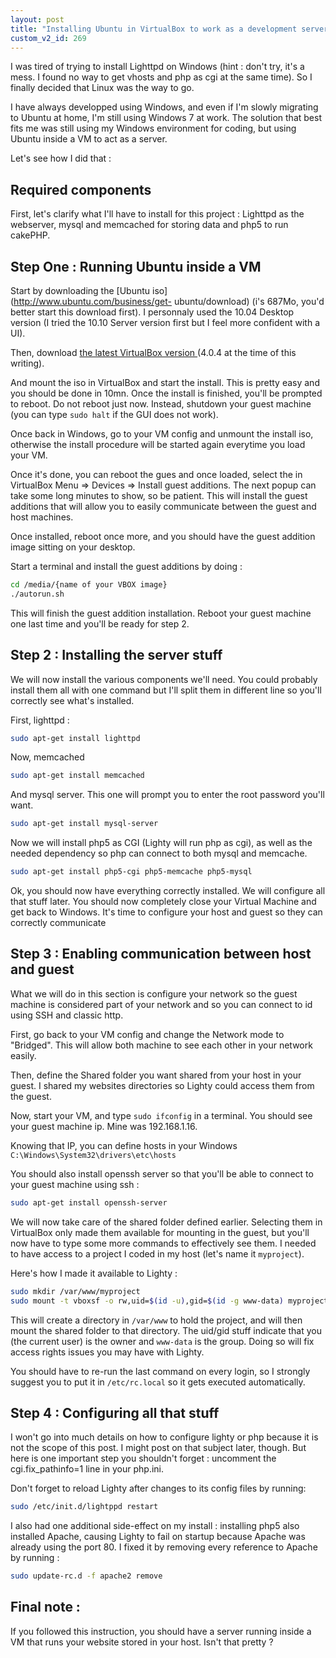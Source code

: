 ```yaml
---
layout: post
title: "Installing Ubuntu in VirtualBox to work as a development server"
custom_v2_id: 269
---
```


I was tired of trying to install Lighttpd on Windows (hint : don't try, it's a
mess. I found no way to get vhosts and php as cgi at the same time). So I
finally decided that Linux was the way to go.

I have always developped using Windows, and even if I'm slowly migrating to
Ubuntu at home, I'm still using Windows 7 at work. The solution that best fits
me was still using my Windows environment for coding, but using Ubuntu inside
a VM to act as a server.

Let's see how I did that :

## Required components

First, let's clarify what I'll have to install for this project : Lighttpd as
the webserver, mysql and memcached for storing data and php5 to run cakePHP.

## Step One : Running Ubuntu inside a VM

Start by downloading the [Ubuntu iso](http://www.ubuntu.com/business/get-
ubuntu/download) (i's 687Mo, you'd better start this download first). I
personnaly used the 10.04 Desktop version (I tried the 10.10 Server version
first but I feel more confident with a UI).

Then, download [the latest VirtualBox version
](http://www.virtualbox.org/wiki/Downloads)(4.0.4 at the time of this
writing).

And mount the iso in VirtualBox and start the install. This is pretty easy and
you should be done in 10mn. Once the install is finished, you'll be prompted
to reboot. Do not reboot just now. Instead, shutdown your guest machine (you
can type `sudo halt` if the GUI does not work).

Once back in Windows, go to your VM config and unmount the install iso,
otherwise the install procedure will be started again everytime you load your
VM.

Once it's done, you can reboot the gues and once loaded, select the in
VirtualBox Menu => Devices => Install guest additions. The next popup can take
some long minutes to show, so be patient. This will install the guest
additions that will allow you to easily communicate between the guest and host
machines.

Once installed, reboot once more, and you should have the guest addition image
sitting on your desktop.

Start a terminal and install the guest additions by doing :


```sh
cd /media/{name of your VBOX image}
./autorun.sh
```

This will finish the guest addition installation. Reboot your guest machine
one last time and you'll be ready for step 2.

## Step 2 : Installing the server stuff

We will now install the various components we'll need. You could probably
install them all with one command but I'll split them in different line so
you'll correctly see what's installed.

First, lighttpd :


```sh
sudo apt-get install lighttpd
```

Now, memcached


```sh
sudo apt-get install memcached
```

And mysql server. This one will prompt you to enter the root password you'll
want.


```sh
sudo apt-get install mysql-server
```

Now we will install php5 as CGI (Lighty will run php as cgi), as well as the
needed dependency so php can connect to both mysql and memcache.


```sh
sudo apt-get install php5-cgi php5-memcache php5-mysql
```

Ok, you should now have everything correctly installed. We will configure all
that stuff later. You should now completely close your Virtual Machine and get
back to Windows. It's time to configure your host and guest so they can
correctly communicate

## Step 3 : Enabling communication between host and guest

What we will do in this section is configure your network so the guest machine
is considered part of your network and so you can connect to id using SSH and
classic http.

First, go back to your VM config and change the Network mode to "Bridged".
This will allow both machine to see each other in your network easily.

Then, define the Shared folder you want shared from your host in your guest. I
shared my websites directories so Lighty could access them from the guest.

Now, start your VM, and type `sudo ifconfig` in a terminal. You should see
your guest machine ip. Mine was 192.168.1.16.

Knowing that IP, you can define hosts in your Windows
`C:\Windows\System32\drivers\etc\hosts`

You should also install openssh server so that you'll be able to connect to
your guest machine using ssh :


```sh
sudo apt-get install openssh-server
```

We will now take care of the shared folder defined earlier. Selecting them in
VirtualBox only made them available for mounting in the guest, but you'll now
have to type some more commands to effectively see them. I needed to have
access to a project I coded in my host (let's name it `myproject`).

Here's how I made it available to Lighty :


```sh
sudo mkdir /var/www/myproject
sudo mount -t vboxsf -o rw,uid=$(id -u),gid=$(id -g www-data) myproject /var/www/myproject
```

This will create a directory in `/var/www` to hold the project, and will then
mount the shared folder to that directory. The uid/gid stuff indicate that you
(the current user) is the owner and `www-data` is the group. Doing so will fix
access rights issues you may have with Lighty.

You should have to re-run the last command on every login, so I strongly
suggest you to put it in `/etc/rc.local` so it gets executed automatically.

## Step 4 : Configuring all that stuff

I won't go into much details on how to configure lighty or php because it is
not the scope of this post. I might post on that subject later, though. But
here is one important step you shouldn't forget : uncomment the
cgi.fix_pathinfo=1 line in your php.ini.

Don't forget to reload Lighty after changes to its config files by running:


```sh
sudo /etc/init.d/lightppd restart

```

I also had one additional side-effect on my install : installing php5 also
installed Apache, causing Lighty to fail on startup because Apache was already
using the port 80. I fixed it by removing every reference to Apache by running
:


```sh
sudo update-rc.d -f apache2 remove
```

## Final note :

If you followed this instruction, you should have a server running inside a VM
that runs your website stored in your host. Isn't that pretty ?

